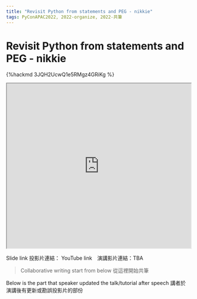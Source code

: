 ```yaml
---
title: "Revisit Python from statements and PEG - nikkie"
tags: PyConAPAC2022, 2022-organize, 2022-共筆
---
```


# Revisit Python from statements and PEG - nikkie

{%hackmd 3JQH2UcwQ1e5RMgz4GRiKg %}

<iframe src=https://app.sli.do/event/9SZY8fXP6EyYUYKY5kCaTQ height=450 width=100%></iframe>


Slide link 投影片連結：
YouTube link　演講影片連結：TBA

> Collaborative writing start from below 
> 從這裡開始共筆 

Below is the part that speaker updated the talk/tutorial after speech
講者於演講後有更新或勘誤投影片的部份